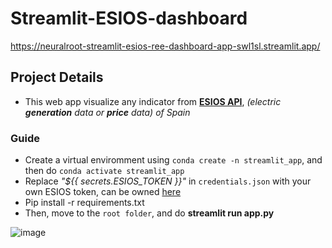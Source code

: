 # Streamlit-ESIOS-dashboard 
https://neuralroot-streamlit-esios-ree-dashboard-app-swl1sl.streamlit.app/

## **Project Details**

- This web app visualize any indicator from **[ESIOS API](https://www.esios.ree.es/es)**, *(electric **generation** data or **price** data) of Spain*

### **Guide**
- Create a virtual enviromment using `conda create -n streamlit_app`, and then do `conda activate streamlit_app`
- Replace *"${{ secrets.ESIOS_TOKEN }}"* in `credentials.json` with your own ESIOS token, can be owned [here](consultasios@ree.es)
- Pip install -r requirements.txt
- Then, move to the `root folder`, and do **streamlit run app.py**


![image](https://user-images.githubusercontent.com/108333916/230737424-05d5e946-3575-46c7-998f-d89abc5cabe0.png)
